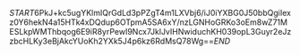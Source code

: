 $START$6PkJ+kc5ugYKlmIQrGdLd3pPZgT4m1LXVbj6/iJ0iYXBG0J50bbQgiIexz0Y6hekN4a15HTk4xDQdup6OTpmA5SA6xY/nzLGNHoGRKo3oEm8wZ71MESLkpWMThbqog6E9iR8yrPewI9Ncx7JklJvIHNwiduchKH039opL3Guyr2eJzzbcHLKy3eBjAkcYUoKh2YXk5J4p6kz6RdMsQ78Wg==$END$